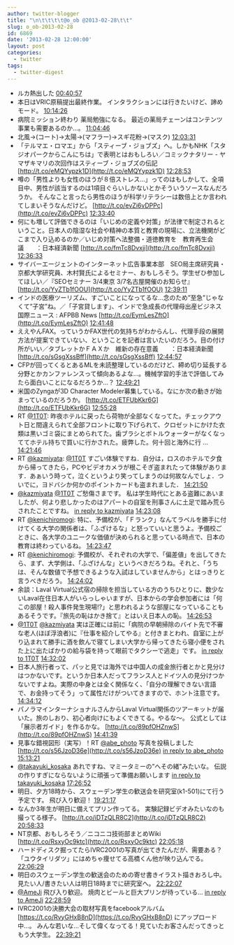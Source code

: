 ```yaml
---
author: twitter-blogger
title: "\n\t\t\t\t@o_ob @2013-02-28\t\t"
slug: o_ob-2013-02-28
id: 6869
date: '2013-02-28 12:00:00'
layout: post
categories:
  - twitter
tags:
  - twitter-digest
---
```


*   ルカ熱出した [00:40:57](http://twitter.com/o_ob/statuses/306791034153758724)
*   本日はVRIC原稿提出最終作業。 インタラクションには行きたいけど、諦めモード。 [10:14:26](http://twitter.com/o_ob/statuses/306935359126765568)
*   病院ミッション終わり 薬局勉強になる。 最近の薬局チェーンはコンテンツ事業も需要あるのか…。 [11:04:46](http://twitter.com/o_ob/statuses/306948024247123968)
*   北風→(コート)→太陽→(マフラー)→スギ花粉→(マスク) [12:03:31](http://twitter.com/o_ob/statuses/306962808279535616)
*   「テルマエ・ロマエ」から「スティーブ・ジョブズ」へ。しかもNHK「スタジオパークからこんにちは」で表明とはおもしろい／コミックナタリー - ヤマザキマリの次回作はスティーブ・ジョブズの伝記 [http://t.co/eMQYypzk1D](http://t.co/eMQYypzk1D) [12:28:53](http://twitter.com/o_ob/statuses/306969192773607425)
*   噂の「男性よりも女性のほうが８倍ストレス…」ってのはもしかして、全項目中、男性が該当するのは1項目ぐらいしかないとかそういうソースなんだろうか。 そんなこと言ったら男性のほうが科学リテラシーは数倍上とか言われてしまいそうなんだけど。 [http://t.co/evZi6vDPPc](http://t.co/evZi6vDPPc) [12:33:40](http://twitter.com/o_ob/statuses/306970398082351105)
*   何にも増して評価できるのは「いじめの定義や対策」が法律で制定されるということ。日本人の陰湿な社会や精神の本質と教育の現場に、立法機関がどこまで入り込めるのか／いじめ対策へ法整備・道徳教育を　教育再生会議　　：日本経済新聞 [http://t.co/fmTc8Dvxji](http://t.co/fmTc8Dvxji) [12:36:33](http://twitter.com/o_ob/statuses/306971121763364866)
*   サイバーエージェントのインターネット広告事業本部　SEO局主席研究員・京都大学研究員、木村賢氏によるセミナー、おもしろそう。学生ぜひ参加してほしい／『SEOセミナー 3/4東京 3/7名古屋開催のお知らせ』 [http://t.co/YyZTb1fOOU](http://t.co/YyZTb1fOOU) [12:39:11](http://twitter.com/o_ob/statuses/306971784534700033)
*   インドの医療ツーリズム、すごいことになってるな…念のため”至急”じゃなくて”子宮”ね。／「子宮貸します」、インドで急成長の代理母出産ビジネス　国際ニュース : AFPBB News [http://t.co/EymLesZftO](http://t.co/EymLesZftO) [12:41:48](http://twitter.com/o_ob/statuses/306972442105102336)
*   ええやんFAX。っていうかFAX世代の気持ちがわからんし、代理手段の展開方法が提案できていない、ということを記者は言いたいのだろう。目の付け所がいい／タブレットかＦＡＸか　維新の存在意義　　：日本経済新聞 [http://t.co/sGsgXssBff](http://t.co/sGsgXssBff) [12:44:57](http://twitter.com/o_ob/statuses/306973236086849537)
*   CFPが回ってくるとあるMLを未読整理しているのだけど、締め切り延長する分野とかカンファレンスって傾向あるよな…。機械学習的手法で評価してみたら面白いことになるだろうか…？ [12:49:21](http://twitter.com/o_ob/statuses/306974344758845440)
*   米国のZyngaが3D Character Modeler募集している。なにか次の動きが始まっているのだろうか。 [http://t.co/ETFUbKkr6G](http://t.co/ETFUbKkr6G) [12:55:28](http://twitter.com/o_ob/statuses/306975882285821953)
*   RT [@1T0T](http://twitter.com/1T0T): 昨夜ホテルに戻ったら荷物が全部なくなってた。チェックアウト日と間違えられて全部フロントに取り下げられて、クロゼットにかけた衣類は黒いゴミ袋にまとめられてた。歯ブラシとボトルウォーターがなくなっててホテル持ちで買いに行かされた。疲弊した。何十回と海外に行 ... [14:21:46](http://twitter.com/o_ob/statuses/306997602329694208)
*   RT [@kazmiyata](http://twitter.com/kazmiyata): [@1T0T](http://twitter.com/1T0T) すごい体験ですね．自分は，ロスのホテルで夕食から帰ってきたら，PCやビデオカメラが根こそぎ盗まれたって体験があります．あぁいう時って，泣くというより笑ってしまうのは何故なんでしょ．ついでに，ヨドバシか何かのポイントカードも盗まれました． [14:21:50](http://twitter.com/o_ob/statuses/306997619023036416)
*   [@kazmiyata](http://twitter.com/kazmiyata) [@1T0T](http://twitter.com/1T0T) ご愁傷さまです。 私は学生時代にとある盗難にあいましたが、何より悲しかったのはアパートの自室を刑事さんに土足で踏み荒らされたことですね。 [in reply to kazmiyata](http://twitter.com/kazmiyata/statuses/306996308848287745) [14:23:08](http://twitter.com/o_ob/statuses/306997944777863168)
*   RT [@kenichiromogi](http://twitter.com/kenichiromogi): 特に、予備校が、「Ｆランク」なんてラベルを勝手に付けてくる大学の関係者は、「ふざけるな」と怒っていいと思うよ。予備校ごときに、各大学のユニークな価値が決められると思っている時点で、日本の教育は終わっているね。 [14:23:47](http://twitter.com/o_ob/statuses/306998107240030209)
*   RT [@kenichiromogi](http://twitter.com/kenichiromogi): 予備校が、それぞれの大学で、「偏差値」を出してきたら、まず、大学側は、「ふざけんな」というべきだろうね。それと、「うちは、そんな数値で予想できるような入試はしていませんから」とはっきりと言うべきだろう。 [14:24:02](http://twitter.com/o_ob/statuses/306998169772883968)
*   余談：Laval Virtual公式宿の掃除を担当している方のうちひとりに、数少ないLaval在住日本人がいらっしゃいますが、日本からの学会参加者には「何この部屋！殺人事件発生現場!?」と思われるような部屋になっていることもあるそうです。『旅先の恥はかき捨て』とはいえ日本人の恥。 [14:26:53](http://twitter.com/o_ob/statuses/306998890262036480)
*   [@1T0T](http://twitter.com/1T0T) [@kazmiyata](http://twitter.com/kazmiyata) 実は正確には前に「病院の早朝掃除のバイト先で不審な老人(ほぼ浮浪者)に『仕事を紹介してやる』と付きまとわれ、自室に上がり込まれて勝手に酒を飲んで寝てしまい大学から帰ってきたら寝小便をされた上に出たばかりの給与袋を持って眼前でタクシーで逃走」です。 [in reply to 1T0T](http://twitter.com/1T0T/statuses/306999234153033728) [14:32:02](http://twitter.com/o_ob/statuses/307000183462449152)
*   日本人旅行者って、パッと見では海外では中国人の成金旅行者とかと見分けはつかないです。というか日本人だってフランス人とドイツ人の見分けつかないですよね。実際の中身とは全く関係なく、「自分の理解できない言語で、お金持ってそう」って属性だけがついてきますので、ホント注意です。 [14:34:12](http://twitter.com/o_ob/statuses/307000730760396800)
*   パノラマインターナショナルさんからLaval Virtual関係のツアーキットが届いた。旅のしおり、初心者向けにもよくできてる。やるな〜。 公式としては「展示者ガイド」を作るかな。 [http://t.co/89pfOHZnwS](http://t.co/89pfOHZnwS) [14:41:39](http://twitter.com/o_ob/statuses/307002605593313280)
*   見事な錯視図形（実写）！RT [@abe_photo](http://twitter.com/abe_photo) 写真を投稿しました [http://t.co/s56JzoD36e](http://t.co/s56JzoD36e) [in reply to abe_photo](http://twitter.com/abe_photo/statuses/307010079809478657) [15:13:21](http://twitter.com/o_ob/statuses/307010584526856192)
*   [@takayuki_kosaka](http://twitter.com/takayuki_kosaka) あれですね、マミータミーの”へその緒”みたいな。 伝説の作りすぎにならないように頑張って準備お願いします [in reply to takayuki_kosaka](http://twitter.com/takayuki_kosaka/statuses/306824098259025920) [17:26:52](http://twitter.com/o_ob/statuses/307044184458657793)
*   明日、夕方18時から、スウェーデン学生の歓送会を研究室(k1-501)にて行う予定です。 飛び入り歓迎！ [19:21:17](http://twitter.com/o_ob/statuses/307072978695385088)
*   なんか3年生が明日に備えてプリン作ってる。 実験記録ビデオみたいなのも撮ってる様子。 [http://t.co/iDTzQLR8C2](http://t.co/iDTzQLR8C2) [20:58:33](http://twitter.com/o_ob/statuses/307097452777975808)
*   NT京都、おもしろそう／ニコニコ技術部まとめWiki [http://t.co/RsxyOc9ktc](http://t.co/RsxyOc9ktc) [22:05:18](http://twitter.com/o_ob/statuses/307114252135702529)
*   ハードディスク掘ってたらIVRC2001の写真が出てきたんだが、需要ある？ 「ユウタイリダツ」にはめちゃ痩せてる高橋くん他が映り込んでる。 [22:06:29](http://twitter.com/o_ob/statuses/307114551701291008)
*   明日のスウェーデン学生の歓送会のための寄せ書きイラスト描きおろし中。 見たい人/書きたい人は明日18時までに研究室へ。 [22:22:07](http://twitter.com/o_ob/statuses/307118483534139393)
*   [@AmeJi](http://twitter.com/AmeJi) 飛び入り歓迎。 焼肉とビールと巨大プリンが待っている... [in reply to AmeJi](http://twitter.com/AmeJi/statuses/307119291684253698) [22:28:59](http://twitter.com/o_ob/statuses/307120213986537472)
*   IVRC2001の決勝大会の取材写真をfacebookアルバム [https://t.co/RvyGHxB8nD](https://t.co/RvyGHxB8nD) にアップロード中…。 みんな若いな…そして偉くなってる！見ていたお客さんだってきっともう大学生。 [22:39:21](http://twitter.com/o_ob/statuses/307122823955091456)